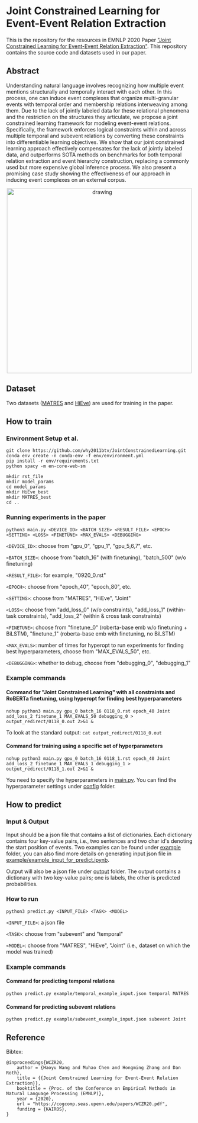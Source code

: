 # Joint Constrained Learning for Event-Event Relation Extraction

This is the repository for the resources in EMNLP 2020 Paper ["Joint Constrained Learning for Event-Event Relation Extraction"](https://www.aclweb.org/anthology/2020.emnlp-main.51/). This repository contains the source code and datasets used in our paper.

## Abstract

Understanding natural language involves recognizing how multiple event mentions structurally and temporally interact with each other. In this process, one can induce event complexes that organize multi-granular events with temporal order and membership relations interweaving among them. Due to the lack of jointly labeled data for these relational phenomena and the restriction on the structures they articulate, we propose a joint constrained learning framework for modeling event-event relations. Specifically, the framework enforces logical constraints within and across multiple temporal and subevent relations by converting these constraints into differentiable learning objectives. We show that our joint constrained learning approach effectively compensates for the lack of jointly labeled data, and outperforms SOTA methods on benchmarks for both temporal relation extraction and event hierarchy construction, replacing a commonly used but more expensive global inference process. We also present a promising case study showing the effectiveness of our approach in inducing event complexes on an external corpus.

<p align="center">
    <img src="https://github.com/why2011btv/JointConstrainedLearning/blob/master/example/Example.jpg?raw=true" alt="drawing" width="500"/>
</p>

## Dataset

Two datasets ([MATRES](https://github.com/why2011btv/JointConstrainedLearning/tree/master/MATRES) and [HiEve](https://github.com/why2011btv/JointConstrainedLearning/tree/master/hievents_v2)) are used for training in the paper. 

## How to train
### Environment Setup et al.
```
git clone https://github.com/why2011btv/JointConstrainedLearning.git
conda env create -n conda-env -f env/environment.yml
pip install -r env/requirements.txt
python spacy -m en-core-web-sm

mkdir rst_file
mkdir model_params
cd model_params
mkdir HiEve_best
mkdir MATRES_best
cd ..
```
### Running experiments in the paper
`python3 main.py <DEVICE_ID> <BATCH_SIZE> <RESULT_FILE> <EPOCH> <SETTING> <LOSS> <FINETUNE> <MAX_EVALS> <DEBUGGING>`

`<DEVICE_ID>`: choose from "gpu_0", "gpu_1", "gpu_5,6,7", etc.

`<BATCH_SIZE>`: choose from "batch_16" (with finetuning), "batch_500" (w/o finetuning)

`<RESULT_FILE>`: for example, "0920_0.rst"

`<EPOCH>`: choose from "epoch_40", "epoch_80", etc.

`<SETTING>`: choose from "MATRES", "HiEve", "Joint"

`<LOSS>`: choose from "add_loss_0" (w/o constraints), "add_loss_1" (within-task constraints), "add_loss_2" (within & cross task constraints)

`<FINETUNE>`: choose from "finetune_0" (roberta-base emb w/o finetuning + BiLSTM), "finetune_1" (roberta-base emb with finetuning, no BiLSTM)

`<MAX_EVALS>`: number of times for hyperopt to run experiments for finding best hyperparameters, choose from "MAX_EVALS_50", etc.

`<DEBUGGING>`: whether to debug, choose from "debugging_0", "debugging_1"

### Example commands 
#### Command for "Joint Constrained Learning" with all constraints and RoBERTa finetuning, using hyperopt for finding best hyperparameters
`nohup python3 main.py gpu_0 batch_16 0118_0.rst epoch_40 Joint add_loss_2 finetune_1 MAX_EVALS_50 debugging_0 > output_redirect/0118_0.out 2>&1 &`

To look at the standard output: `cat output_redirect/0118_0.out`

#### Command for training using a specific set of hyperparameters
`nohup python3 main.py gpu_0 batch_16 0118_1.rst epoch_40 Joint add_loss_2 finetune_1 MAX_EVALS_1 debugging_1 > output_redirect/0118_1.out 2>&1 &`

You need to specify the hyperparameters in [main.py](https://github.com/why2011btv/JointConstrainedLearning/blob/56818c48e50af01a6b2f85252a91cf9e2c20fbf7/main.py#L51). You can find the hyperparameter settings under [config](https://github.com/why2011btv/JointConstrainedLearning/tree/master/config) folder.

## How to predict

### Input & Output

Input should be a json file that contains a list of dictionaries. Each dictionary contains four key-value pairs, i.e., two sentences and two char id's denoting the start position of events. Two examples can be found under [example](https://github.com/why2011btv/JointConstrainedLearning/tree/master/example) folder, you can also find more details on generating input json file in [example/example_input_for_predict.ipynb](https://github.com/why2011btv/JointConstrainedLearning/blob/master/example/example_input_for_predict.ipynb).

Output will also be a json file under [output](https://github.com/why2011btv/JointConstrainedLearning/tree/master/output) folder. The output contains a dictionary with two key-value pairs; one is labels, the other is predicted probabilities.

### How to run 
`python3 predict.py <INPUT_FILE> <TASK> <MODEL>`

`<INPUT_FILE>`: a json file

`<TASK>`: choose from "subevent" and "temporal"

`<MODEL>`: choose from "MATRES", "HiEve", "Joint" (i.e., dataset on which the model was trained)

### Example commands
#### Command for predicting temporal relations
`python predict.py example/temporal_example_input.json temporal MATRES`
#### Command for predicting subevent relations
`python predict.py example/subevent_example_input.json subevent Joint`

## Reference
Bibtex:
```
@inproceedings{WCZR20,
    author = {Haoyu Wang and Muhao Chen and Hongming Zhang and Dan Roth},
    title = {{Joint Constrained Learning for Event-Event Relation Extraction}},
    booktitle = {Proc. of the Conference on Empirical Methods in Natural Language Processing (EMNLP)},
    year = {2020},
    url = "https://cogcomp.seas.upenn.edu/papers/WCZR20.pdf",
    funding = {KAIROS},
}
```
